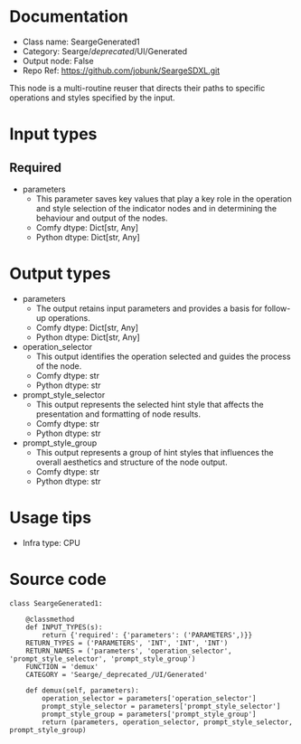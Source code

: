 # Documentation
- Class name: SeargeGenerated1
- Category: Searge/_deprecated_/UI/Generated
- Output node: False
- Repo Ref: https://github.com/jobunk/SeargeSDXL.git

This node is a multi-routine reuser that directs their paths to specific operations and styles specified by the input.

# Input types
## Required
- parameters
    - This parameter saves key values that play a key role in the operation and style selection of the indicator nodes and in determining the behaviour and output of the nodes.
    - Comfy dtype: Dict[str, Any]
    - Python dtype: Dict[str, Any]

# Output types
- parameters
    - The output retains input parameters and provides a basis for follow-up operations.
    - Comfy dtype: Dict[str, Any]
    - Python dtype: Dict[str, Any]
- operation_selector
    - This output identifies the operation selected and guides the process of the node.
    - Comfy dtype: str
    - Python dtype: str
- prompt_style_selector
    - This output represents the selected hint style that affects the presentation and formatting of node results.
    - Comfy dtype: str
    - Python dtype: str
- prompt_style_group
    - This output represents a group of hint styles that influences the overall aesthetics and structure of the node output.
    - Comfy dtype: str
    - Python dtype: str

# Usage tips
- Infra type: CPU

# Source code
```
class SeargeGenerated1:

    @classmethod
    def INPUT_TYPES(s):
        return {'required': {'parameters': ('PARAMETERS',)}}
    RETURN_TYPES = ('PARAMETERS', 'INT', 'INT', 'INT')
    RETURN_NAMES = ('parameters', 'operation_selector', 'prompt_style_selector', 'prompt_style_group')
    FUNCTION = 'demux'
    CATEGORY = 'Searge/_deprecated_/UI/Generated'

    def demux(self, parameters):
        operation_selector = parameters['operation_selector']
        prompt_style_selector = parameters['prompt_style_selector']
        prompt_style_group = parameters['prompt_style_group']
        return (parameters, operation_selector, prompt_style_selector, prompt_style_group)
```